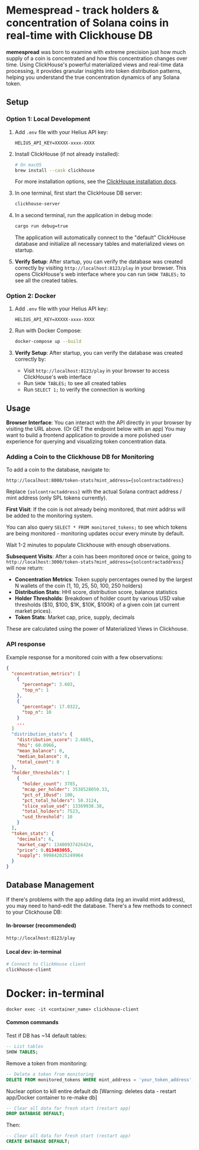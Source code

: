 # Memespread - track holders & concentration of Solana coins in real-time with Clickhouse DB

**memespread** was born to examine with extreme precision just how much supply of a coin is concentrated and how this concentration changes over time. Using ClickHouse's powerful materialized views and real-time data processing, it provides granular insights into token distribution patterns, helping you understand the true concentration dynamics of any Solana token.

## Setup

### Option 1: Local Development

1. Add `.env` file with your Helius API key:

   ```
   HELIUS_API_KEY=XXXXX-xxxx-XXXX
   ```

2. Install ClickHouse (if not already installed):

   ```bash
   # On macOS
   brew install --cask clickhouse

   ```

   For more installation options, see the [ClickHouse installation docs](https://clickhouse.com/docs/install).

3. In one terminal, first start the ClickHouse DB server:

   ```bash
   clickhouse-server
   ```

4. In a second terminal, run the application in debug mode:

   ```bash
   cargo run debug=true
   ```

   The application will automatically connect to the "default" ClickHouse database and initialize all necessary tables and materialized views on startup.

5. **Verify Setup**: After startup, you can verify the database was created correctly by visiting `http://localhost:8123/play` in your browser. This opens ClickHouse's web interface where you can run `SHOW TABLES;` to see all the created tables.

### Option 2: Docker

1. Add `.env` file with your Helius API key:

   ```
   HELIUS_API_KEY=XXXXX-xxxx-XXXX
   ```

2. Run with Docker Compose:

   ```bash
   docker-compose up --build
   ```

3. **Verify Setup**: After startup, you can verify the database was created correctly by:

   - Visit `http://localhost:8123/play` in your browser to access ClickHouse's web interface
   - Run `SHOW TABLES;` to see all created tables
   - Run `SELECT 1;` to verify the connection is working

## Usage

**Browser Interface**: You can interact with the API directly in your browser by visiting the URL above. (Or GET the endpoint below with an app) You may want to build a frontend application to provide a more polished user experience for querying and visualizing token concentration data.

### Adding a Coin to the Clickhouse DB for Monitoring

To add a coin to the database, navigate to:

```
http://localhost:8000/token-stats?mint_address={solcontractaddress}
```

Replace `{solcontractaddress}` with the actual Solana contract address / mint address (only SPL tokens currently).

**First Visit**: If the coin is not already being monitored, that mint addrss will be added to the monitoring system.

You can also query `SELECT * FROM monitored_tokens;` to see which tokens are being monitored - monitoring updates occur every minute by default.

Wait 1-2 minutes to populate Clickhouse with enough observations.

**Subsequent Visits**: After a coin has been monitored once or twice, going to `http://localhost:3000/token-stats?mint_address={solcontractaddress}` will now return:

- **Concentration Metrics**: Token supply percentages owned by the largest N wallets of the coin (1, 10, 25, 50, 100, 250 holders)
- **Distribution Stats**: HHI score, distribution score, balance statistics
- **Holder Thresholds**: Breakdown of holder count by various USD value thresholds ($10, $100, $1K, $10K, $100K) of a given coin (at current market prices).
- **Token Stats**: Market cap, price, supply, decimals

These are calculated using the power of Materialized Views in Clickhouse.

### API response

Example response for a monitored coin with a few observations:

```json
{
  "concentration_metrics": [
    {
      "percentage": 3.603,
      "top_n": 1
    },
    {
      "percentage": 17.0322,
      "top_n": 10
    }
    ...
  ]
  "distribution_stats": {
    "distribution_score": 2.6685,
    "hhi": 60.0966,
    "mean_balance": 0,
    "median_balance": 0,
    "total_count": 0
  },
  "holder_thresholds": [
    {
      "holder_count": 3785,
      "mcap_per_holder": 3538528050.33,
      "pct_of_10usd": 100,
      "pct_total_holders": 50.3124,
      "slice_value_usd": 13369938.38,
      "total_holders": 7523,
      "usd_threshold": 10
    }
  ],
  "token_stats": {
    "decimals": 6,
    "market_cap": 13400937426424,
    "price": 0.013403055,
    "supply": 999842025249964
  }
}
```

## Database Management

If there's problems with the app adding data (eg an invalid mint address), you may need to hand-edit the database. There's a few methods to connect to your Clickhouse DB:

#### In-browser (recommended)

```bash
http://localhost:8123/play
```

#### Local dev: in-terminal

```bash
# Connect to ClickHouse client
clickhouse-client
```

# Docker: in-terminal

```
docker exec -it <container_name> clickhouse-client
```

#### Common commands

Test if DB has ~14 default tables:

```sql
-- List tables
SHOW TABLES;
```

Remove a token from monitoring:

```sql
-- Delete a token from monitoring
DELETE FROM monitored_tokens WHERE mint_address = 'your_token_address';
```

Nuclear option to kill entire default db [Warning: deletes data - restart app/Docker container to re-make db]

```sql
-- Clear all data for fresh start (restart app)
DROP DATABASE DEFAULT;
```

Then:

```sql
-- Clear all data for fresh start (restart app)
CREATE DATABASE DEFAULT;
```
